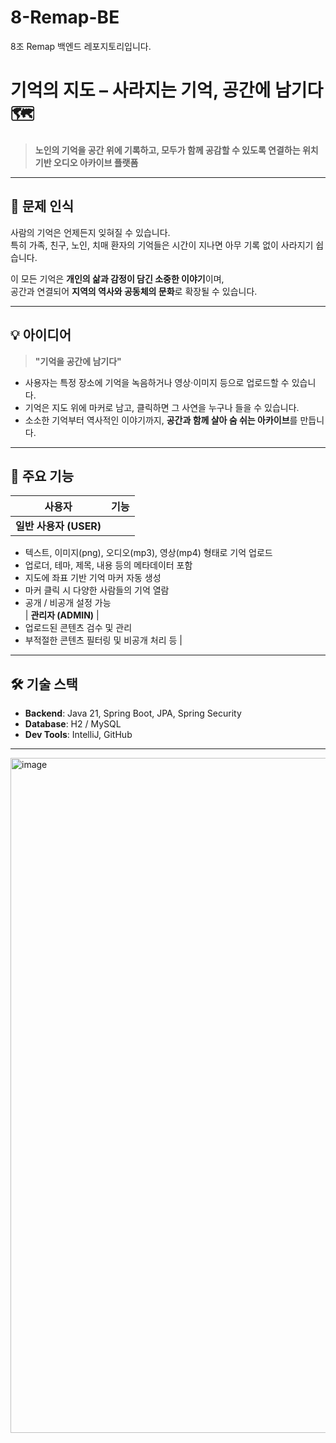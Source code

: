# 8-Remap-BE
8조 Remap 백엔드 레포지토리입니다.

# 기억의 지도 – 사라지는 기억, 공간에 남기다 🗺️

> **노인의 기억을 공간 위에 기록하고, 모두가 함께 공감할 수 있도록 연결하는 위치 기반 오디오 아카이브 플랫폼**

---

## 🧠 문제 인식

사람의 기억은 언제든지 잊혀질 수 있습니다.  
특히 가족, 친구, 노인, 치매 환자의 기억들은 시간이 지나면 아무 기록 없이 사라지기 쉽습니다.

이 모든 기억은 **개인의 삶과 감정이 담긴 소중한 이야기**이며,  
공간과 연결되어 **지역의 역사와 공동체의 문화**로 확장될 수 있습니다.

---

## 💡 아이디어

> **"기억을 공간에 남기다"**

- 사용자는 특정 장소에 기억을 녹음하거나 영상·이미지 등으로 업로드할 수 있습니다.
- 기억은 지도 위에 마커로 남고, 클릭하면 그 사연을 누구나 들을 수 있습니다.
- 소소한 기억부터 역사적인 이야기까지, **공간과 함께 살아 숨 쉬는 아카이브**를 만듭니다.

---

## 🔧 주요 기능

| 사용자 | 기능 |
|--------|------|
| **일반 사용자 (USER)** | 
- 텍스트, 이미지(png), 오디오(mp3), 영상(mp4) 형태로 기억 업로드  
- 업로더, 테마, 제목, 내용 등의 메타데이터 포함  
- 지도에 좌표 기반 기억 마커 자동 생성  
- 마커 클릭 시 다양한 사람들의 기억 열람  
- 공개 / 비공개 설정 가능  
| **관리자 (ADMIN)** |
- 업로드된 콘텐츠 검수 및 관리  
- 부적절한 콘텐츠 필터링 및 비공개 처리 등 |

---

## 🛠️ 기술 스택

- **Backend**: Java 21, Spring Boot, JPA, Spring Security  
- **Database**: H2 / MySQL  
- **Dev Tools**: IntelliJ, GitHub

---




<img width="1465" height="1080" alt="image" src="https://github.com/user-attachments/assets/d4f6d12f-81b8-4689-a2f7-ebf6a69a0f6e" />
